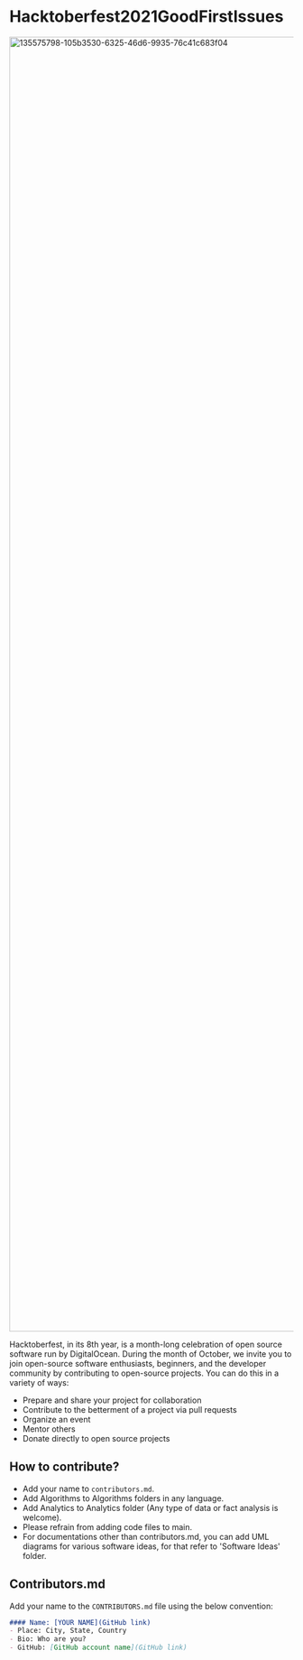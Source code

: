 # Hacktoberfest2021GoodFirstIssues

<img width="2295" alt="135575798-105b3530-6325-46d6-9935-76c41c683f04" src="https://user-images.githubusercontent.com/76823048/135721349-e04911ef-863c-4b57-a5d6-49a9b294b96f.png">

Hacktoberfest, in its 8th year, is a month-long celebration of open source software run by DigitalOcean. During the month of October, we invite you to join open-source software enthusiasts, beginners, and the developer community by contributing to open-source projects. You can do this in a variety of ways:

  * Prepare and share your project for collaboration
 * Contribute to the betterment of a project via pull requests
 * Organize an event
 * Mentor others
 * Donate directly to open source projects
## How to contribute?
 * Add your name to ```contributors.md```.
 * Add Algorithms to Algorithms folders in any language.
 * Add Analytics to Analytics folder (Any type of data or fact analysis is welcome).
 * Please refrain from adding code files to main.
 * For documentations other than contributors.md, you can add UML diagrams for various software ideas, for that refer to 'Software Ideas' folder.
## Contributors.md
Add your name to the `CONTRIBUTORS.md` file using the below convention:

```markdown
#### Name: [YOUR NAME](GitHub link)
- Place: City, State, Country
- Bio: Who are you?
- GitHub: [GitHub account name](GitHub link)
```
